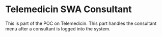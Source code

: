 # Telemedicin SWA Consultant

This is part of the POC on Telemedicin. This part handles the consultant menu after a consultant is logged into the system.